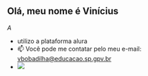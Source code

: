 ## Olá, meu nome é Vinícius

*A*

- utilizo a plataforma alura 
- 📫 Você pode me contatar pelo meu e-mail: vbobadilha@educacao.sp.gpv.br
- ![](https://i.gifer.com/DTti.gif)
